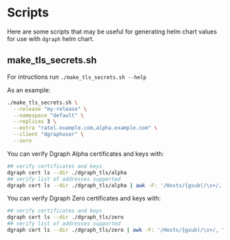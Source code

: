# Scripts

Here are some scripts that may be useful for generating helm chart values for use with `dgraph` helm chart.

## make_tls_secrets.sh

For intructions run `./make_tls_secrets.sh --help`

As an example:

```bash
./make_tls_secrets.sh \
  --release "my-release" \
  --namespace "default" \
  --replicas 3 \
  --extra "ratel.example.com,alpha.example.com" \
  --client "dgraphuser" \
  --zero
```

You can verify Dgraph Alpha certificates and keys with:

```bash
## verify certificates and keys
dgraph cert ls --dir ./dgraph_tls/alpha
## verify list of addresses supported
dgraph cert ls --dir ./dgraph_tls/alpha | awk -F: '/Hosts/{gsub(/\s+/, "", $2); print $2}' | tr , '\n'
```

You can verify Dgraph Zero certificates and keys with:

```bash
## verify certificates and keys
dgraph cert ls --dir ./dgraph_tls/zero
## verify list of addresses supported
dgraph cert ls --dir ./dgraph_tls/zero | awk -F: '/Hosts/{gsub(/\s+/, "", $2); print $2}' | tr , '\n'
```
